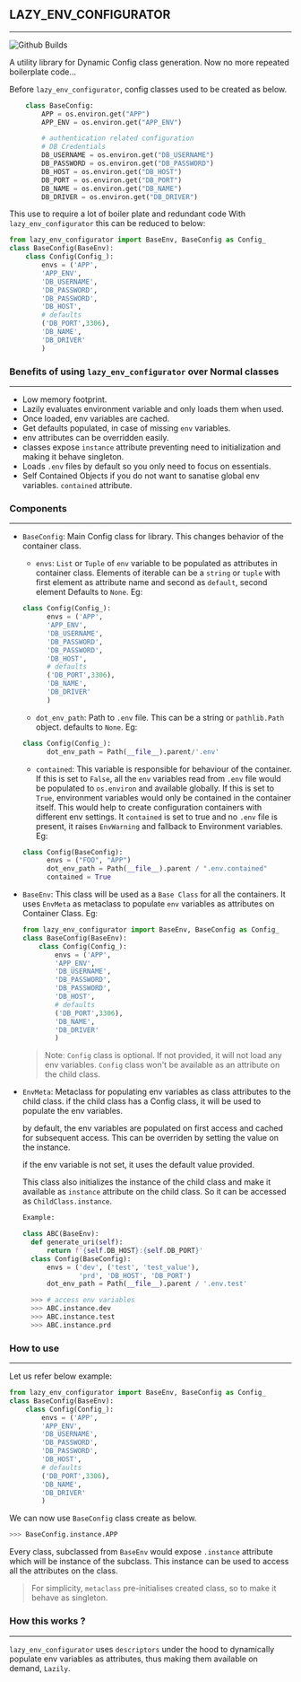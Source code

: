 ## LAZY_ENV_CONFIGURATOR

---

![Github Builds](https://img.shields.io/github/actions/workflow/status/satyamsoni2211/lazy_env_configurator/python-app.yml?style=plastic)

A utility library for Dynamic Config class generation. Now no more repeated boilerplate code...

Before `lazy_env_configurator`, config classes used to be created as below.

```python
    class BaseConfig:
        APP = os.environ.get("APP")
        APP_ENV = os.environ.get("APP_ENV")

        # authentication related configuration
        # DB Credentials
        DB_USERNAME = os.environ.get("DB_USERNAME")
        DB_PASSWORD = os.environ.get("DB_PASSWORD")
        DB_HOST = os.environ.get("DB_HOST")
        DB_PORT = os.environ.get("DB_PORT")
        DB_NAME = os.environ.get("DB_NAME")
        DB_DRIVER = os.environ.get("DB_DRIVER")
```

This use to require a lot of boiler plate and redundant code With `lazy_env_configurator` this can be reduced to below:

```python
from lazy_env_configurator import BaseEnv, BaseConfig as Config_
class BaseConfig(BaseEnv):
    class Config(Config_):
        envs = ('APP',
        'APP_ENV',
        'DB_USERNAME',
        'DB_PASSWORD',
        'DB_PASSWORD',
        'DB_HOST',
        # defaults
        ('DB_PORT',3306),
        'DB_NAME',
        'DB_DRIVER'
        )
```

### Benefits of using `lazy_env_configurator` over Normal classes

---

- Low memory footprint.
- Lazily evaluates environment variable and only loads them when used.
- Once loaded, env variables are cached.
- Get defaults populated, in case of missing `env` variables.
- env attributes can be overridden easily.
- classes expose `instance` attribute preventing need to initialization and making it behave singleton.
- Loads `.env` files by default so you only need to focus on essentials.
- Self Contained Objects if you do not want to sanatise global env variables. `contained` attribute.

### Components

---

- `BaseConfig`: Main Config class for library. This changes behavior of the container class.

  - `envs`: `List` or `Tuple` of `env` variable to be populated as attributes in container class. Elements of iterable can be a `string` or `tuple` with first element as attribute name and second as `default`, second element Defaults to `None`. Eg:

  ```python
  class Config(Config_):
        envs = ('APP',
        'APP_ENV',
        'DB_USERNAME',
        'DB_PASSWORD',
        'DB_PASSWORD',
        'DB_HOST',
        # defaults
        ('DB_PORT',3306),
        'DB_NAME',
        'DB_DRIVER'
        )
  ```

  - `dot_env_path`: Path to `.env` file. This can be a string or `pathlib.Path` object. defaults to `None`. Eg:

  ```python
  class Config(Config_):
        dot_env_path = Path(__file__).parent/'.env'
  ```

  - `contained`: This variable is responsible for behaviour of the container. If this is set to `False`, all the `env` variables read from `.env` file would be populated to `os.environ` and available globally. If this is set to `True`, environment variables would only be contained in the container itself. This would help to create configuration containers with different env settings. It `contained` is set to true and no `.env` file is present, it raises `EnvWarning` and fallback to Environment variables. Eg:

  ```python
  class Config(BaseConfig):
        envs = ("FOO", "APP")
        dot_env_path = Path(__file__).parent / ".env.contained"
        contained = True
  ```

- `BaseEnv`: This class will be used as a `Base Class` for all the containers. It uses `EnvMeta` as metaclass to populate `env` variables as attributes on Container Class. Eg:

  ```python
  from lazy_env_configurator import BaseEnv, BaseConfig as Config_
  class BaseConfig(BaseEnv):
      class Config(Config_):
          envs = ('APP',
          'APP_ENV',
          'DB_USERNAME',
          'DB_PASSWORD',
          'DB_PASSWORD',
          'DB_HOST',
          # defaults
          ('DB_PORT',3306),
          'DB_NAME',
          'DB_DRIVER'
          )
  ```

  > Note: `Config` class is optional. If not provided, it will not load any env variables.
  > `Config` class won't be available as an attribute on the child class.

- `EnvMeta`: Metaclass for populating env variables
  as class attributes to the child class.
  if the child class has a Config class, it will
  be used to populate the env variables.

  by default, the env variables are populated on first access
  and cached for subsequent access. This can be overriden by
  setting the value on the instance.

  if the env variable is not set, it uses the default value provided.

  This class also initializes the instance of the child class and
  make it available as `instance` attribute on the child class. So it can be accessed as
  `ChildClass.instance`.

  ```python
  Example:

  class ABC(BaseEnv):
    def generate_uri(self):
        return f'{self.DB_HOST}:{self.DB_PORT}'
    class Config(BaseConfig):
        envs = ('dev', ('test', 'test_value'),
                'prd', 'DB_HOST', 'DB_PORT')
        dot_env_path = Path(__file__).parent / '.env.test'

    >>> # access env variables
    >>> ABC.instance.dev
    >>> ABC.instance.test
    >>> ABC.instance.prd
  ```

### How to use

---

Let us refer below example:

```python
from lazy_env_configurator import BaseEnv, BaseConfig as Config_
class BaseConfig(BaseEnv):
    class Config(Config_):
        envs = ('APP',
        'APP_ENV',
        'DB_USERNAME',
        'DB_PASSWORD',
        'DB_PASSWORD',
        'DB_HOST',
        # defaults
        ('DB_PORT',3306),
        'DB_NAME',
        'DB_DRIVER'
        )
```

We can now use `BaseConfig` class create as below.

```python
>>> BaseConfig.instance.APP
```

Every class, subclassed from `BaseEnv` would expose `.instance` attribute which will be instance of the subclass. This instance can be used to access all the attributes on the class.

> For simplicity, `metaclass` pre-initialises created class, so to make it behave as singleton.

### How this works ?

---

`lazy_env_configurator` uses `descriptors` under the hood to dynamically populate env variables as attributes, thus making them available on demand, `Lazily`.
